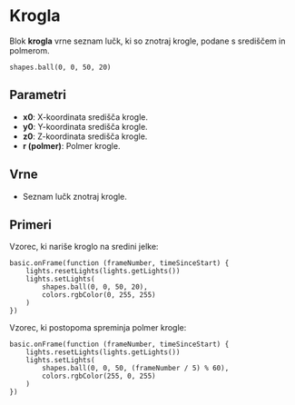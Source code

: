 # Krogla

Blok **krogla** vrne seznam lučk, ki so znotraj krogle, podane s središčem in polmerom.

```sig
shapes.ball(0, 0, 50, 20)
```

## Parametri

* **x0**: X-koordinata središča krogle.
* **y0**: Y-koordinata središča krogle.
* **z0**: Z-koordinata središča krogle.
* **r (polmer)**: Polmer krogle.

## Vrne

* Seznam lučk znotraj krogle.

## Primeri

Vzorec, ki nariše kroglo na sredini jelke:

```blocks
basic.onFrame(function (frameNumber, timeSinceStart) {
    lights.resetLights(lights.getLights())
    lights.setLights(
        shapes.ball(0, 0, 50, 20),
        colors.rgbColor(0, 255, 255)
    )
})
```

Vzorec, ki postopoma spreminja polmer krogle:

```blocks
basic.onFrame(function (frameNumber, timeSinceStart) {
    lights.resetLights(lights.getLights())
    lights.setLights(
        shapes.ball(0, 0, 50, (frameNumber / 5) % 60),
        colors.rgbColor(255, 0, 255)
    )
})
```
